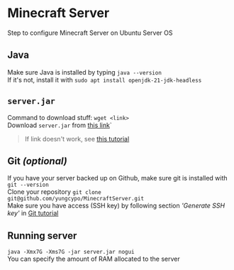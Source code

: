 # Minecraft Server
Step to configure Minecraft Server on Ubuntu Server OS  

## Java
Make sure Java is installed by typing `java --version`  
If it's not, install it with `sudo apt install openjdk-21-jdk-headless`  

## `server.jar`
Command to download stuff: `wget <link>`  
Download `server.jar` from [this link](https://piston-data.mojang.com/v1/objects/450698d1863ab5180c25d7c804ef0fe6369dd1ba/server.jar)`
> If link doesn't work, see [this tutorial](https://www.minecraft.net/en-us/download/server) 

## Git *(optional)*
If you have your server backed up on Github, make sure git is installed with `git --version`  
Clone your repository `git clone git@github.com/yungcypo/MinecraftServer.git`  
Make sure you have access (SSH key) by following section *'Generate SSH key'* in [Git tutorial](Git.md)  

## Running server
`java -Xmx7G -Xms7G -jar server.jar nogui`  
You can specify the amount of RAM allocated to the server  
